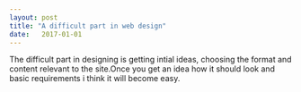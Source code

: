 ```yaml
---
layout: post
title: "A difficult part in web design"
date:   2017-01-01
---
```


The difficult part in designing is getting intial ideas, choosing the format and content relevant to the site.Once you get an idea how it should look and basic requirements i think it will become easy.
